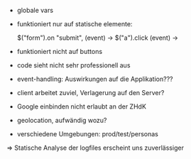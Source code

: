 
* globale vars

* funktioniert nur auf statische elemente: 

    $("form").on "submit", (event) ->
    $("a").click (event) ->

* funktioniert nicht auf buttons

* code sieht nicht sehr professionell aus

* event-handling: Auswirkungen auf die Applikation???

* client arbeitet zuviel, Verlagerung auf den Server?

* Google einbinden nicht erlaubt an der ZHdK

* geolocation, aufwändig wozu?

* verschiedene Umgebungen: prod/test/personas

=> Statische Analyse der logfiles erscheint uns zuverlässiger
